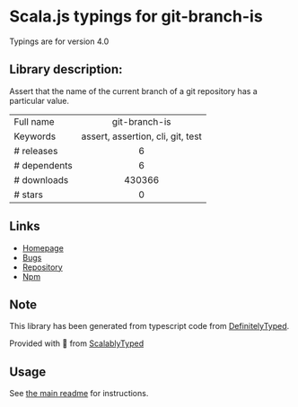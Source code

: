 
# Scala.js typings for git-branch-is

Typings are for version 4.0

## Library description:
Assert that the name of the current branch of a git repository has a particular value.

|                    |                 |
| ------------------ | :-------------: |
| Full name          | git-branch-is |
| Keywords           | assert, assertion, cli, git, test |
| # releases         | 6 |
| # dependents       | 6 |
| # downloads        | 430366 |
| # stars            | 0 |

## Links
- [Homepage](https://github.com/kevinoid/git-branch-is)
- [Bugs](https://github.com/kevinoid/git-branch-is/issues)
- [Repository](https://github.com/kevinoid/git-branch-is)
- [Npm](https://www.npmjs.com/package/git-branch-is)
    


## Note
This library has been generated from typescript code from [DefinitelyTyped](https://definitelytyped.org).

Provided with :purple_heart: from [ScalablyTyped](https://github.com/oyvindberg/ScalablyTyped)

## Usage
See [the main readme](../../readme.md) for instructions.


